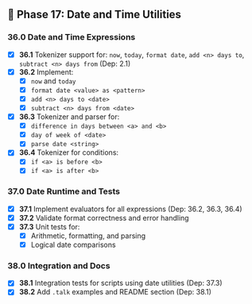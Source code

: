 ## 🧠 Phase 17: Date and Time Utilities

### **36.0 Date and Time Expressions**

- [x] **36.1** Tokenizer support for: `now`, `today`, `format date`, `add <n> days to`, `subtract <n> days from` (Dep: 2.1)
- [x] **36.2** Implement:
  - [x] `now` and `today`
  - [x] `format date <value> as <pattern>`
  - [x] `add <n> days to <date>`
  - [x] `subtract <n> days from <date>`

- [x] **36.3** Tokenizer and parser for:
  - [x] `difference in days between <a> and <b>`
  - [x] `day of week of <date>`
  - [x] `parse date <string>`

- [x] **36.4** Tokenizer for conditions:
  - [x] `if <a> is before <b>`
  - [x] `if <a> is after <b>`

### **37.0 Date Runtime and Tests**

- [x] **37.1** Implement evaluators for all expressions (Dep: 36.2, 36.3, 36.4)
- [x] **37.2** Validate format correctness and error handling
- [x] **37.3** Unit tests for:
  - [x] Arithmetic, formatting, and parsing
  - [x] Logical date comparisons

### **38.0 Integration and Docs**

- [x] **38.1** Integration tests for scripts using date utilities (Dep: 37.3)
- [x] **38.2** Add `.talk` examples and README section (Dep: 38.1)
```
